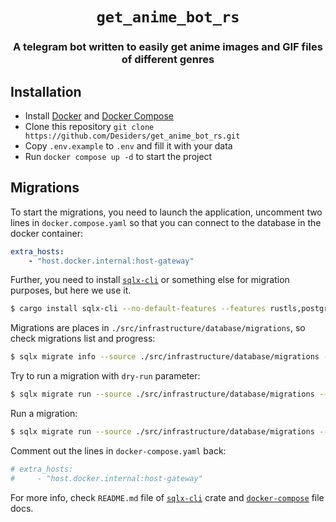 <div align="center">

<h1><code>get_anime_bot_rs</code></h1>

<h3>
A telegram bot written to easily get anime images and GIF files of different genres
</h3>

</div>

## Installation

- Install [Docker](https://docs.docker.com/get-docker/) and [Docker Compose](https://docs.docker.com/compose/install/)
- Clone this repository `git clone https://github.com/Desiders/get_anime_bot_rs.git`
- Copy `.env.example` to `.env` and fill it with your data
- Run `docker compose up -d` to start the project


## Migrations

To start the migrations, you need to launch the application, uncomment two lines in `docker.compose.yaml` so that you can connect to the database in the docker container:
```yaml
extra_hosts:
    - "host.docker.internal:host-gateway"
```
Further, you need to install [`sqlx-cli`](https://crates.io/crates/sqlx-cli) or something else for migration purposes, but here we use it.
```bash
$ cargo install sqlx-cli --no-default-features --features rustls,postgres
```
Migrations are places in `./src/infrastructure/database/migrations`, so check migrations list and progress:
```bash
$ sqlx migrate info --source ./src/infrastructure/database/migrations --database-url postgres://{user}:{password}@{host}:{port}/{db}
```
Try to run a migration with `dry-run` parameter:
```bash
$ sqlx migrate run --source ./src/infrastructure/database/migrations --database-url postgres://{user}:{password}@{host}:{port}/{db} --dry-run
```
Run a migration:
```bash
$ sqlx migrate run --source ./src/infrastructure/database/migrations --database-url postgres://{user}:{password}@{host}:{port}/{db}
```
Comment out the lines in `docker-compose.yaml` back:
```yaml
# extra_hosts:
#     - "host.docker.internal:host-gateway"
```

For more info, check `README.md` file of [`sqlx-cli`](https://crates.io/crates/sqlx-cli) crate and [`docker-compose`](https://docs.docker.com/compose/compose-file/compose-file-v3/) file docs.


